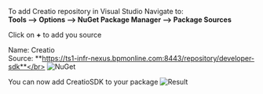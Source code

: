 To add Creatio repository in Visual Studio Navigate to:
<br/>
**Tools --> Options --> NuGet Package Manager --> Package Sources**

Click on **+** to add you source

Name: Creatio<br/>
Source: **https://ts1-infr-nexus.bpmonline.com:8443/repository/developer-sdk**</br>
![NuGet](https://github.com/kirillkrylov/ImagesAndPages/blob/master/Img/Nuget.png)


You can now add CreatioSDK to your package
![Result](https://github.com/kirillkrylov/ImagesAndPages/blob/master/Img/NuGetPackageManager.png)